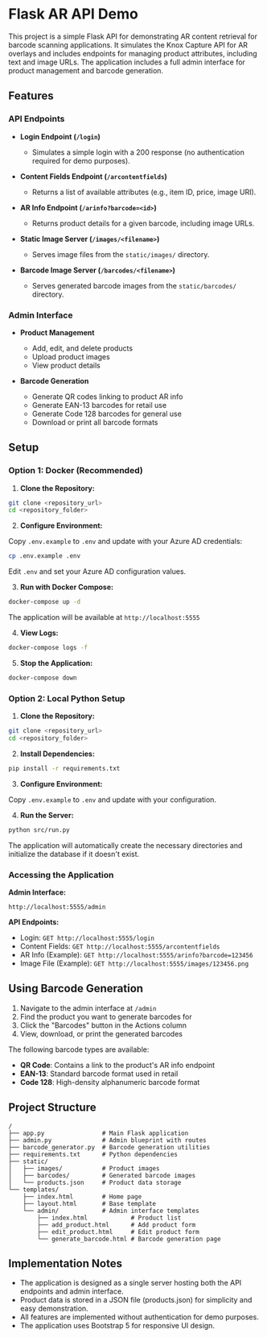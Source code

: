 # Flask AR API Demo

This project is a simple Flask API for demonstrating AR content retrieval for barcode scanning applications. It simulates the Knox Capture API for AR overlays and includes endpoints for managing product attributes, including text and image URLs. The application includes a full admin interface for product management and barcode generation.

## Features

### API Endpoints

* **Login Endpoint (`/login`)**
  * Simulates a simple login with a 200 response (no authentication required for demo purposes).

* **Content Fields Endpoint (`/arcontentfields`)**
  * Returns a list of available attributes (e.g., item ID, price, image URI).

* **AR Info Endpoint (`/arinfo?barcode=<id>`)**
  * Returns product details for a given barcode, including image URLs.

* **Static Image Server (`/images/<filename>`)**
  * Serves image files from the `static/images/` directory.

* **Barcode Image Server (`/barcodes/<filename>`)**
  * Serves generated barcode images from the `static/barcodes/` directory.

### Admin Interface

* **Product Management**
  * Add, edit, and delete products
  * Upload product images
  * View product details

* **Barcode Generation**
  * Generate QR codes linking to product AR info
  * Generate EAN-13 barcodes for retail use
  * Generate Code 128 barcodes for general use
  * Download or print all barcode formats

## Setup

### Option 1: Docker (Recommended)

1. **Clone the Repository:**

```bash
git clone <repository_url>
cd <repository_folder>
```

2. **Configure Environment:**

Copy `.env.example` to `.env` and update with your Azure AD credentials:

```bash
cp .env.example .env
```

Edit `.env` and set your Azure AD configuration values.

3. **Run with Docker Compose:**

```bash
docker-compose up -d
```

The application will be available at `http://localhost:5555`

4. **View Logs:**

```bash
docker-compose logs -f
```

5. **Stop the Application:**

```bash
docker-compose down
```

### Option 2: Local Python Setup

1. **Clone the Repository:**

```bash
git clone <repository_url>
cd <repository_folder>
```

2. **Install Dependencies:**

```bash
pip install -r requirements.txt
```

3. **Configure Environment:**

Copy `.env.example` to `.env` and update with your configuration.

4. **Run the Server:**

```bash
python src/run.py
```

The application will automatically create the necessary directories and initialize the database if it doesn't exist.

### Accessing the Application

**Admin Interface:**
```
http://localhost:5555/admin
```

**API Endpoints:**
* Login: `GET http://localhost:5555/login`
* Content Fields: `GET http://localhost:5555/arcontentfields`
* AR Info (Example): `GET http://localhost:5555/arinfo?barcode=123456`
* Image File (Example): `GET http://localhost:5555/images/123456.png`

## Using Barcode Generation

1. Navigate to the admin interface at `/admin`
2. Find the product you want to generate barcodes for
3. Click the "Barcodes" button in the Actions column
4. View, download, or print the generated barcodes

The following barcode types are available:
* **QR Code**: Contains a link to the product's AR info endpoint
* **EAN-13**: Standard barcode format used in retail
* **Code 128**: High-density alphanumeric barcode format

## Project Structure

```
/
├── app.py                # Main Flask application
├── admin.py              # Admin blueprint with routes
├── barcode_generator.py  # Barcode generation utilities
├── requirements.txt      # Python dependencies
├── static/
│   ├── images/           # Product images
│   ├── barcodes/         # Generated barcode images
│   └── products.json     # Product data storage
└── templates/
    ├── index.html        # Home page
    ├── layout.html       # Base template
    └── admin/            # Admin interface templates
        ├── index.html            # Product list
        ├── add_product.html      # Add product form
        ├── edit_product.html     # Edit product form
        └── generate_barcode.html # Barcode generation page
```

## Implementation Notes

* The application is designed as a single server hosting both the API endpoints and admin interface.
* Product data is stored in a JSON file (products.json) for simplicity and easy demonstration.
* All features are implemented without authentication for demo purposes.
* The application uses Bootstrap 5 for responsive UI design.
